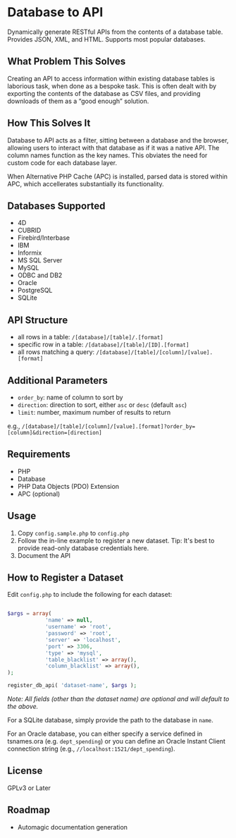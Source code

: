 Database to API
=======================

Dynamically generate RESTful APIs from the contents of a database table. Provides JSON, XML, and HTML. Supports most popular databases.

What Problem This Solves
------------------------

Creating an API to access information within existing database tables is laborious task, when done as a bespoke task. This is often dealt with by exporting the contents of the database as CSV files, and providing downloads of them as a “good enough” solution.

How This Solves It
------------------

Database to API acts as a filter, sitting between a database and the browser, allowing users to interact with that database as if it was a native API. The column names function as the key names. This obviates the need for custom code for each database layer.

When Alternative PHP Cache (APC) is installed, parsed data is stored within APC, which accellerates substantially its functionality.


Databases Supported
-------------------

* 4D
* CUBRID
* Firebird/Interbase
* IBM
* Informix
* MS SQL Server
* MySQL
* ODBC and DB2
* Oracle
* PostgreSQL
* SQLite

API Structure
-------------

* all rows in a table: `/[database]/[table]/.[format]`
* specific row in a table: `/[database]/[table]/[ID].[format]`
* all rows matching a query: `/[database]/[table]/[column]/[value].[format]`

Additional Parameters
---------------------

* `order_by`: name of column to sort by
* `direction`: direction to sort, either `asc` or `desc` (default `asc`)
* `limit`: number, maximum number of results to return

e.g., `/[database]/[table]/[column]/[value].[format]?order_by=[column]&direction=[direction]`

Requirements
------------

* PHP
* Database
* PHP Data Objects (PDO) Extension
* APC (optional)

Usage
-----

1. Copy `config.sample.php` to `config.php`
2. Follow the in-line example to register a new dataset. Tip: It's best to provide read-only database credentials here.
3. Document the API

How to Register a Dataset
-------------------------

Edit `config.php` to include the following for each dataset:

```php

$args = array( 
			'name' => null,
		    'username' => 'root',
			'password' => 'root',
			'server' => 'localhost',
			'port' => 3306,
			'type' => 'mysql',
			'table_blacklist' => array(),
			'column_blacklist' => array(),
);

register_db_api( 'dataset-name', $args );

```

*Note: All fields (other than the dataset name) are optional and will default to the above.*

For a SQLite database, simply provide the path to the database in `name`.

For an Oracle database, you can either specify a service defined in tsnames.ora (e.g. `dept_spending`) or you can define an Oracle Instant Client connection string (e.g., `//localhost:1521/dept_spending`).

License
-------

GPLv3 or Later

Roadmap
-------

* Automagic documentation generation